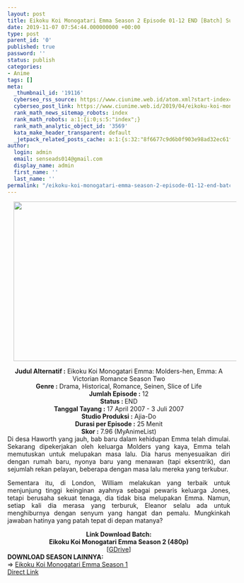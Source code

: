 ```yaml
---
layout: post
title: Eikoku Koi Monogatari Emma Season 2 Episode 01-12 END [Batch] Subtitle Indonesia
date: 2019-11-07 07:54:44.000000000 +00:00
type: post
parent_id: '0'
published: true
password: ''
status: publish
categories:
- Anime
tags: []
meta:
  _thumbnail_id: '19116'
  cyberseo_rss_source: https://www.ciunime.web.id/atom.xml?start-index=2101&max-results=150
  cyberseo_post_link: https://www.ciunime.web.id/2019/04/eikoku-koi-monogatari-emma-season-2.html
  rank_math_news_sitemap_robots: index
  rank_math_robots: a:1:{i:0;s:5:"index";}
  rank_math_analytic_object_id: '3569'
  kata_make_header_transparent: default
  _jetpack_related_posts_cache: a:1:{s:32:"8f6677c9d6b0f903e98ad32ec61f8deb";a:2:{s:7:"expires";i:1654476486;s:7:"payload";a:0:{}}}
author:
  login: admin
  email: senseads014@gmail.com
  display_name: admin
  first_name: ''
  last_name: ''
permalink: "/eikoku-koi-monogatari-emma-season-2-episode-01-12-end-batch-subtitle-indonesia/"
---
```

<div class="separator" style="clear: both; text-align: center;"><a href="https://1.bp.blogspot.com/-ep1TAGeStEo/XLQimpK8MNI/AAAAAAAAQZo/JwykcCsFDY4W24rBAsCTQcMJU00SkorrwCPcBGAYYCw/s1600/Eikoku%2BKoi%2BMonogatari%2BEmma%2BSeason%2B2.jpg" imageanchor="1" style="margin-left: 1em; margin-right: 1em;"><img border="0" data-original-height="720" data-original-width="1280" height="360" src="{{ site.baseurl }}/assets/2019/11/Eikoku%2BKoi%2BMonogatari%2BEmma%2BSeason%2B2.jpg" width="640" /></a></div>
<p>
<div style="text-align: center;"><b>Judul</b><b><b> Alternatif</b> :</b> Eikoku Koi Monogatari Emma: Molders-hen, Emma: A Victorian Romance Season Two</div>
<div style="text-align: center;"><b><b>Genre :</b></b> Drama, Historical, Romance, Seinen, Slice of Life</div>
<div style="text-align: center;"><b>Jumlah Episode :</b> 12<br /><b>Status :&nbsp;</b>END<br /><b>Tanggal Tayang :</b> 17 April 2007 - 3 Juli 2007<br /><b>Studio Produksi :</b> Ajia-Do<br /><b>Durasi per Episode :</b> 25 Menit</div>
<div style="text-align: center;"><b>Skor :</b> 7.96 (MyAnimeList)</div>
<div style="text-align: center;"></div>
<div style="text-align: justify;">Di desa Haworth yang jauh, bab baru dalam kehidupan Emma telah dimulai. Sekarang dipekerjakan oleh keluarga Molders yang kaya, Emma telah memutuskan untuk melupakan masa lalu. Dia harus menyesuaikan diri dengan rumah baru, nyonya baru yang menawan (tapi eksentrik), dan sejumlah rekan pelayan, beberapa dengan masa lalu mereka yang terkubur.</p>
<p>Sementara itu, di London, William melakukan yang terbaik untuk menjunjung tinggi keinginan ayahnya sebagai pewaris keluarga Jones, tetapi berusaha sekuat tenaga, dia tidak bisa melupakan Emma. Namun, setiap kali dia merasa yang terburuk, Eleanor selalu ada untuk menghiburnya dengan senyum yang hangat dan pemalu. Mungkinkah jawaban hatinya yang patah tepat di depan matanya?</p></div>
<div style="text-align: justify;"></div>
<div style="text-align: justify;"></div>
<div style="text-align: center;"><b>Link Download Batch:</b></div>
<div style="text-align: center;"><b>Eikoku Koi Monogatari Emma Season 2 (480p)</b></div>
<div style="text-align: center;">[<a href="https://drive.google.com/uc?export=download&amp;id=1xFC1enOY4hbJxRBsv-hHgJqNjIFghtvU" target="_blank" rel="noopener">GDrive</a>]
<div style="text-align: left;"></div>
<div style="text-align: left;"></div>
<div style="text-align: left;"><b>DOWNLOAD SEASON LAINNYA:</b></div>
<div style="text-align: left;"></div>
<div style="text-align: left;">=&gt;&nbsp;<a href="https://www.ciunime.web.id/2019/04/eikoku-koi-monogatari-emma-season-1.html" target="_blank" rel="noopener">Eikoku Koi Monogatari Emma Season 1</a></div>
<div style="text-align: left;"></div>
</div>
<link rel="stylesheet" href="https://cdnjs.cloudflare.com/ajax/libs/font-awesome/4.7.0/css/font-awesome.min.css" />
<div class="divbtn"> <a href="https://handymansurrender.com/fihup8buzv?key=94550f7ce39444073321dde3b8782f97" class="btn"><i class="fa fa-download"></i> Direct Link</a> </div>
